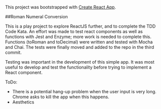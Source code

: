This project was bootstrapped with [Create React App](https://github.com/facebookincubator/create-react-app).

##Roman Numeral Conversion

This is a play project to explore ReactJS further, and to complete the TDD Code Kata. An effort was made to test react components as well as functions with Jest and Enzyme; more work is needed to complete this. Functions (toRoman and toDecimal) were written and tested with Mocha and Chai. The tests were finally moved and added to the repo in the third commit.

Testing was important in the development of this simple app. It was most useful to develop and test the functionality before trying to implement a React component.

ToDo:
* There is a potential hang-up problem when the user input is very long. Chrome asks to kill the app when this happens. 
* Aesthetics